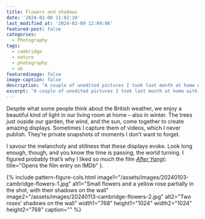 ```yaml
---
title: Flowers and shadows
date: '2024-02-08 11:02:34'
last_modified_at: '2024-02-09 12:09:06'
featured-post: false
categories:
  - Photography
tags:
  - cambridge
  - nature
  - photography
  - uk
featuredimage: false
image-caption: false
description: "A couple of unedited pictures I took last month at home with my mobile phone. Capturing shadows is one of my favourite things"
excerpt: "A couple of unedited pictures I took last month at home with my mobile phone. Capturing shadows is one of my favourite things."
---
```

Despite what some people think about the British weather, we enjoy a beautiful kind of light in our living room at home – also in winter. The trees just ouside our garden, the wind, and the sun, come together to create amazing displays. Sometimes I capture them of videos, which I never publish. They’re private snapshots of moments I don’t want to forget.

I savour the melancholy and stillness that these displays evoke. Look long enough, though, and you know the time is passing, the world turning. I figured probably that’s why I liked so much the film [_After Yang_](https://www.imdb.com/title/tt8633464/?ref_=nv_sr_srsg_0_tt_5_nm_3_q_after%2520yang){: title="Opens the film entry on IMDb" }. 

{% include pattern-figure-cols.html image1="/assets/images/20240103-cambridge-flowers-1.jpg" alt1="Small flowers and a yellow rose partially in the shot, with their shadows on the wall" image2="/assets/images/20240113-cambridge-flowers-2.jpg" alt2="Two roses’ shadows on the wall" width1="768" height1="1024" width2="1024" height2="768" caption="" %}
